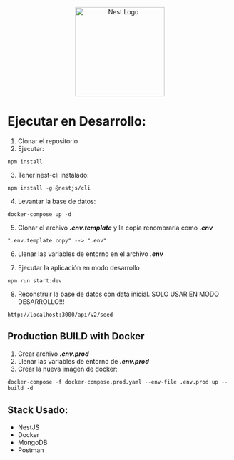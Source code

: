 <p align="center">
  <a href="http://nestjs.com/" target="blank"><img src="https://nestjs.com/img/logo-small.svg" width="200" alt="Nest Logo" /></a>
</p>

# Ejecutar en Desarrollo:

1. Clonar el repositorio
2. Ejecutar:

```
npm install
```

3. Tener nest-cli instalado:

```
npm install -g @nestjs/cli
```

4. Levantar la base de datos:

```
docker-compose up -d
```

5. Clonar el archivo **_.env.template_** y la copia renombrarla como **_.env_**

```
".env.template copy" --> ".env"
```

6. Llenar las variables de entorno en el archivo **_.env_**

7. Ejecutar la aplicación en modo desarrollo

```
npm run start:dev
```

8. Reconstruir la base de datos con data inicial. SOLO USAR EN MODO DESARROLLO!!!

```
http://localhost:3000/api/v2/seed
```

## Production BUILD with Docker

1. Crear archivo **_.env.prod_**
2. Llenar las variables de entorno de **_.env.prod_**
3. Crear la nueva imagen de docker:

```
docker-compose -f docker-compose.prod.yaml --env-file .env.prod up --build -d
```

## Stack Usado:

- NestJS
- Docker
- MongoDB
- Postman
